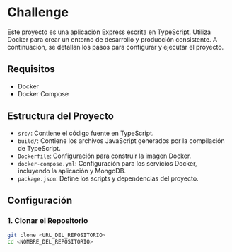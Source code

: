 # Challenge

Este proyecto es una aplicación Express escrita en TypeScript. Utiliza Docker para crear un entorno de desarrollo y producción consistente. A continuación, se detallan los pasos para configurar y ejecutar el proyecto.

## Requisitos

- Docker
- Docker Compose

## Estructura del Proyecto

- `src/`: Contiene el código fuente en TypeScript.
- `build/`: Contiene los archivos JavaScript generados por la compilación de TypeScript.
- `Dockerfile`: Configuración para construir la imagen Docker.
- `docker-compose.yml`: Configuración para los servicios Docker, incluyendo la aplicación y MongoDB.
- `package.json`: Define los scripts y dependencias del proyecto.

## Configuración

### 1. Clonar el Repositorio

```bash
git clone <URL_DEL_REPOSITORIO>
cd <NOMBRE_DEL_REPOSITORIO>
